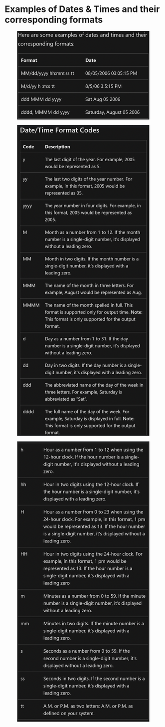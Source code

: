 # Examples of Dates & Times and their corresponding formats

<figure><img src="../.gitbook/assets/Screen Shot 2023-10-11 at 8.32.49 AM.png" alt=""><figcaption></figcaption></figure>

<figure><img src="../.gitbook/assets/Screen Shot 2023-10-11 at 8.43.04 AM.png" alt=""><figcaption></figcaption></figure>



<figure><img src="../.gitbook/assets/Screen Shot 2023-10-11 at 8.46.51 AM.png" alt=""><figcaption></figcaption></figure>
